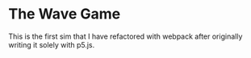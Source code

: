 # The Wave Game
This is the first sim that I have refactored with webpack after originally writing it solely with p5.js.

